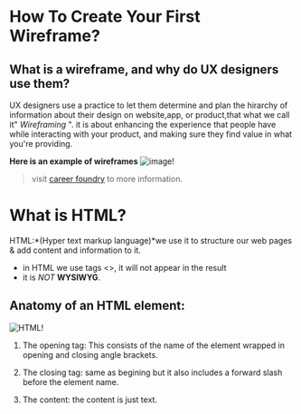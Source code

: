 # How To Create Your First Wireframe?


## What is a wireframe, and why do UX designers use them?

UX designers use a practice to let them determine and plan the hirarchy of information about their design on website,app, or product,that what we call it" *Wireframing* ".
it is about enhancing the experience that people have while interacting with your product, and making sure they find value in what you're providing.



**Here is an example of wireframes**
![image!](https://d33wubrfki0l68.cloudfront.net/dbb80f2f6a5dafa25f702ad00bc429057fb59cec/52716/en/blog/uploads/versions/samuel-student-wireframe---x----972-715x---.png)


>visit [career foundry](https://careerfoundry.com/en/blog/ux-design/how-to-create-your-first-wireframe/) to more information.


# What is HTML?
HTML:*(Hyper text markup language)*we use it to structure our web pages & add content and information to it.

* in HTML we use tags <>, it will not appear in the result 
* it is _NOT_ **WYSIWYG**.

## Anatomy of an HTML element:
![HTML!](https://developer.mozilla.org/en-US/docs/Learn/Getting_started_with_the_web/HTML_basics/grumpy-cat-small.png)


1. The opening tag: This consists of the name of the element  wrapped in opening and closing angle brackets. 

2. The closing tag: same as begining but it also includes a forward slash before the element name. 
3. The content: the content  is just text. 


